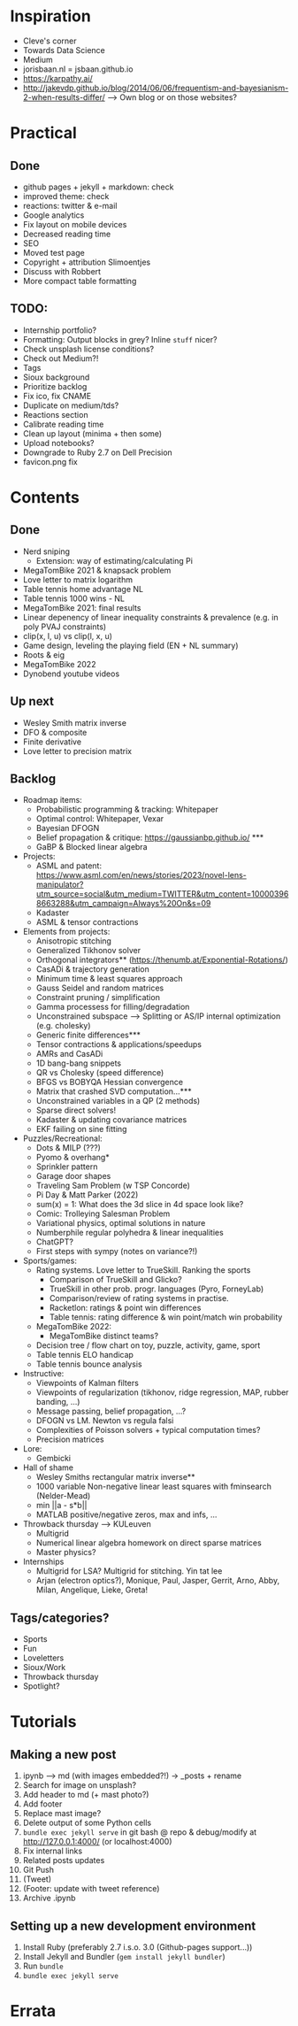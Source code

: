 # Inspiration 
- Cleve's corner
- Towards Data Science
- Medium
- jorisbaan.nl =  jsbaan.github.io
- https://karpathy.ai/
- http://jakevdp.github.io/blog/2014/06/06/frequentism-and-bayesianism-2-when-results-differ/
--> Own blog or on those websites?

# Practical

## Done
- github pages + jekyll + markdown: check
- improved theme: check
- reactions: twitter & e-mail
- Google analytics
- Fix layout on mobile devices
- Decreased reading time
- SEO
- Moved test page
- Copyright + attribution Slimoentjes
- Discuss with Robbert
- More compact table formatting

## TODO:

- Internship portfolio?
- Formatting: Output blocks in grey? Inline ```stuff``` nicer?
- Check unsplash license conditions?
- Check out Medium?!
- Tags
- Sioux background
- Prioritize backlog
- Fix ico, fix CNAME
- Duplicate on medium/tds?
- Reactions section
- Calibrate reading time
- Clean up layout (minima + then some)
- Upload notebooks? 
- Downgrade to Ruby 2.7 on Dell Precision
- favicon.png fix

# Contents

## Done

- Nerd sniping
	- Extension: way of estimating/calculating Pi
- MegaTomBike 2021 & knapsack problem
- Love letter to matrix logarithm
- Table tennis home advantage NL
- Table tennis 1000 wins - NL
- MegaTomBike 2021: final results
- Linear depenency of linear inequality constraints & prevalence (e.g. in poly PVAJ constraints)
- clip(x, l, u) vs clip(l, x, u)
- Game design, leveling the playing field (EN + NL summary)
- Roots & eig
- MegaTomBike 2022
- Dynobend youtube videos

## Up next

- Wesley Smith matrix inverse
- DFO & composite
- Finite derivative
- Love letter to precision matrix

## Backlog

- Roadmap items:
	- Probabilistic programming & tracking: Whitepaper
	- Optimal control: Whitepaper, Vexar
	- Bayesian DFOGN
	- Belief propagation & critique: https://gaussianbp.github.io/ ***
	- GaBP & Blocked linear algebra
- Projects:
	- ASML and patent: https://www.asml.com/en/news/stories/2023/novel-lens-manipulator?utm_source=social&utm_medium=TWITTER&utm_content=100003968663288&utm_campaign=Always%20On&s=09
	- Kadaster
	- ASML & tensor contractions
- Elements from projects:
	- Anisotropic stitching
	- Generalized Tikhonov solver
	- Orthogonal integrators** (https://thenumb.at/Exponential-Rotations/)
	- CasADi & trajectory generation
	- Minimum time & least squares approach
	- Gauss Seidel and random matrices
	- Constraint pruning / simplification
	- Gamma processess for filling/degradation
	- Unconstrained subspace --> Splitting or AS/IP internal optimization (e.g. cholesky)
	- Generic finite differences***
	- Tensor contractions & applications/speedups
	- AMRs and CasADi
	- 1D bang-bang snippets
	- QR vs Cholesky (speed difference)
	- BFGS vs BOBYQA Hessian convergence
	- Matrix that crashed SVD computation...***
	- Unconstrained variables in a QP (2 methods)
	- Sparse direct solvers!
	- Kadaster & updating covariance matrices
	- EKF failing on sine fitting
- Puzzles/Recreational:
	- Dots & MILP (???)
	- Pyomo & overhang*
	- Sprinkler pattern
	- Garage door shapes
	- Traveling Sam Problem (w TSP Concorde)
	- Pi Day & Matt Parker (2022)
	- sum(x) = 1: What does the 3d slice in 4d space look like?
	- Comic: Trolleying Salesman Problem
	- Variational physics, optimal solutions in nature
	- Numberphile regular polyhedra & linear inequalities
	- ChatGPT?
	- First steps with sympy (notes on variance?!)
- Sports/games:
	- Rating systems. Love letter to TrueSkill. Ranking the sports
		- Comparison of TrueSkill and Glicko?
		- TrueSkill in other prob. progr. languages (Pyro, ForneyLab)
		- Comparison/review of rating systems in practise.
		- Racketlon: ratings & point win differences
		- Table tennis: rating difference & win point/match win probability
	- MegaTomBike 2022:
		- MegaTomBike distinct teams?
	- Decision tree / flow chart on toy, puzzle, activity, game, sport
	- Table tennis ELO handicap
	- Table tennis bounce analysis
- Instructive:
	- Viewpoints of Kalman filters
	- Viewpoints of regularization (tikhonov, ridge regression, MAP, rubber banding, ...)
	- Message passing, belief propagation, ...?
	- DFOGN vs LM. Newton vs regula falsi
	- Complexities of Poisson solvers + typical computation times?
	- Precision matrices
- Lore:
	- Gembicki
- Hall of shame
	- Wesley Smiths rectangular matrix inverse**
	- 1000 variable Non-negative linear least squares with fminsearch (Nelder-Mead)
	- min ||a - s*b||
	- MATLAB positive/negative zeros, max and infs, ...
- Throwback thursday --> KULeuven
	- Multigrid
	- Numerical linear algebra homework on direct sparse matrices
	- Master physics?
- Internships
	- Multigrid for LSA? Multigrid for stitching. Yin tat lee
	- Arjan (electron optics?), Monique, Paul, Jasper, Gerrit, Arno, Abby, Milan, Angelique, Lieke, Greta!
	

## Tags/categories?
- Sports
- Fun
- Loveletters
- Sioux/Work
- Throwback thursday
- Spotlight?

# Tutorials

## Making a new post
1. ipynb --> md (with images embedded?!) -> _posts + rename
2. Search for image on unsplash?
3. Add header to md (+ mast photo?)
4. Add footer
5. Replace mast image?
6. Delete output of some Python cells
7. `bundle exec jekyll serve` in git bash @ repo & debug/modify at http://127.0.0.1:4000/ (or localhost:4000)
8. Fix internal links
9. Related posts updates
10. Git Push
11. (Tweet)
12. (Footer: update with tweet reference)
13. Archive .ipynb

## Setting up a new development environment
1. Install Ruby (preferably 2.7 i.s.o. 3.0 (Github-pages support...))
2. Install Jekyll and Bundler (`gem install jekyll bundler`)
3. Run `bundle`
4. `bundle exec jekyll serve`

# Errata